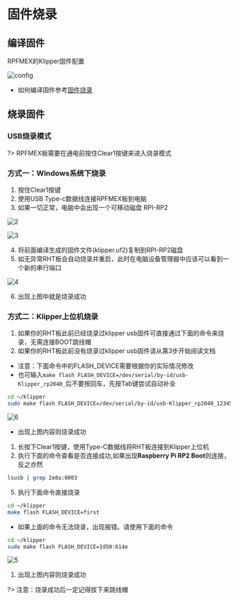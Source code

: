 # 固件烧录

## 编译固件

RPFMEX的Klipper固件配置

![config](../../images/boards/fly_rht36_42/config.png ":no-zooom")

* 如何编译固件参考[固件烧录](/introduction/firmware)

## 烧录固件

### USB烧录模式

?> RPFMEX板需要在通电前按住Clear1按键来进入烧录模式


### 方式一：Windows系统下烧录

1. 按住Clear1按键
2. 使用USB Type-c数据线连接RPFMEX板到电脑
3. 如果一切正常，电脑中会出现一个可移动磁盘 RPI-RP2
   
![2](../../images/boards/fly_rht36_42/2.png ":no-zooom")

![3](../../images/boards/fly_rht36_42/3.png ":no-zooom")

4. 将前面编译生成的固件文件(klipper.uf2)复制到RPI-RP2磁盘
5. 如无异常RHT板会自动烧录并重启，此时在电脑设备管理器中应该可以看到一个新的串行端口

![4](../../images/boards/fly_rht36_42/4.png ":no-zooom")

6. 出现上图中就是烧录成功


### 方式二：Klipper上位机烧录

1. 如果你的RHT板此前已经烧录过klipper usb固件可直接通过下面的命令来烧录，无需连接BOOT跳线帽
2. 如果你的RHT板此前没有烧录过klipper usb固件请从第3步开始阅读文档

* 注意：下面命令中的FLASH_DEVICE需要根据你的实际情况修改
* 也可输入```make flash FLASH_DEVICE=/dev/serial/by-id/usb-Klipper_rp2040_```后不要按回车，先按Tab键尝试自动补全

```bash
cd ~/klipper
sudo make flash FLASH_DEVICE=/dev/serial/by-id/usb-Klipper_rp2040_12345-if00
```

![6](../../images/boards/fly_rht36_42/6.png ":no-zooom")

* 出现上图内容则烧录成功

1. 长按下Clear1按键，使用Type-C数据线将RHT板连接到Klipper上位机
2. 执行下面的命令查看是否连接成功,如果出现**Raspberry Pi RP2 Boot**则连接，反之亦然

```bash
lsusb | grep 2e8a:0003
```

5. 执行下面命令直接烧录

```bash
cd ~/klipper
make flash FLASH_DEVICE=first
```

* 如果上面的命令无法烧录，出现报错。请使用下面的命令

```bash
cd ~/klipper
sudo make flash FLASH_DEVICE=1d50:614e
```
 
![5](../../images/boards/fly_rht36_42/5.png ":no-zooom")

1. 出现上图内容则烧录成功

?> 注意：烧录成功后一定记得拔下来跳线帽